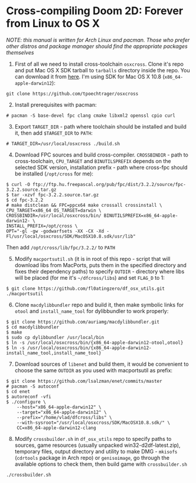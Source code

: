 Cross-compiling Doom 2D: Forever from Linux to OS X
===================================================

*NOTE: this manual is written for Arch Linux and pacman. Those who prefer other distros and package manager should find the appropriate packages themselves*

1. First of all we need to install cross-toolchain `osxcross`. Clone it's repo and put Mac OS X SDK tarball to `tarballs` directory inside the repo. You can download it from [here](https://github.com/phracker/MacOSX-SDKs/releases). I'm using SDK for Mac OS X 10.8 (`x86_64-apple-darwin12`):

```git clone https://github.com/tpoechtrager/osxcross```

2. Install prerequisites with pacman:

```# pacman -S base-devel fpc clang cmake libxml2 openssl cpio curl```

3. Export `TARGET_DIR` - path where toolchain should be installed and build it, then add `$TARGET_DIR` to `PATH`:

```# TARGET_DIR=/usr/local/osxcross ./build.sh```

4. Download FPC sources and build cross-compiler. `CROSSBINDIR` - path to cross-toolchain, `CPU_TARGET` and `BINUTILSPREFIX` depends on the selected SDK version, installation prefix - path where cross-fpc should be installed (`/opt/cross` for me):

```
$ curl -O ftp://ftp.hu.freepascal.org/pub/fpc/dist/3.2.2/source/fpc-3.2.2.source.tar.gz
$ tar -xzvf fpc-3.2.2.source.tar.gz
$ cd fpc-3.2.2
# make distclean && FPC=ppcx64 make crossall crossinstall \
CPU_TARGET=x86_64 OS_TARGET=darwin \
CROSSBINDIR=/usr/local/osxcross/bin/ BINUTILSPREFIX=x86_64-apple-darwin12- \
INSTALL_PREFIX=/opt/cross \
OPT="-gl -gw -godwarfsets -XX -CX -Xd -Fl/usr/local/osxcross/SDK/MacOSX10.8.sdk/usr/lib"
```

Then add `/opt/cross/lib/fpc/3.2.2/` to `PATH`

5. Modify `macportsutil.sh` (it is in root of this repo - script that will download libs from MacPorts, puts them in the specified directory and fixes their dependency paths) to specify `OUTDIR` - directory where libs will be placed (for me it's `~/dfcross/libs`) and set `FLAG_D` to 1:

```
$ git clone https://github.com/fl0atingzero/df_osx_utils.git
./macportsutil
```

6. Clone `macdylibbundler` repo and build it, then make symbolic links for `otool` and `install_name_tool` for dylibbundler to work properly:

```
$ git clone https://github.com/auriamg/macdylibbundler.git
$ cd macdylibbundler
$ make
$ sudo cp dylibbundler /usr/local/bin
$ ln -s /usr/local/osxcross/bin/{x86_64-apple-darwin12-otool,otool}
$ ln -s /usr/local/osxcross/bin/{x86_64-apple-darwin12-install_name_tool,install_name_tool}
```

7. Download sources of `libenet` and build them, it would be convenient to choose the same `OUTDIR` as you used with macportsutil as prefix:

```
$ git clone https://github.com/lsalzman/enet/commits/master
# pacman -S autoconf
$ cd enet
$ autoreconf -vfi
$ ./configure \
    --host="x86_64-apple-darwin12" \
    --target="x86_64-apple-darwin12" \
    --prefix="/home/vlad/dfcross/libs" \
    --with-sysroot="/usr/local/osxcross/SDK/MacOSX10.8.sdk/" \
    CC=x86_64-apple-darwin12-clang
```

8. Modify `crossbuilder.sh` in `df_osx_utils` repo to specify paths to sources, game resources (usually unpacked win32-d2df-latest.zip), temporary files, output directory and utility to make DMG - `mkisofs` (`cdrtools` package in Arch repo) or `genisoimage`, go through the available options to check them, then build game with `crossbuilder.sh`

```./crossbuilder.sh```
